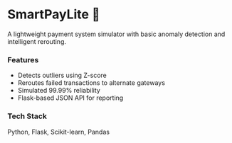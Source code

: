 # SmartPayLite 🔁

A lightweight payment system simulator with basic anomaly detection and intelligent rerouting.

### Features
- Detects outliers using Z-score
- Reroutes failed transactions to alternate gateways
- Simulated 99.99% reliability
- Flask-based JSON API for reporting

### Tech Stack
Python, Flask, Scikit-learn, Pandas
